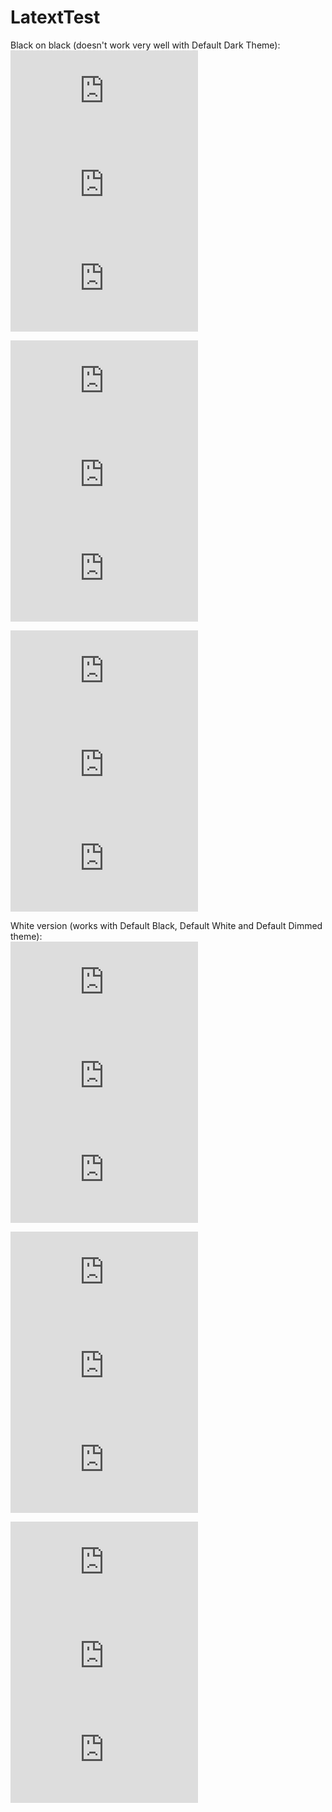 # LatextTest

Black on black (doesn't work very well with Default Dark Theme):  
![equation](http://latex.codecogs.com/gif.latex?O_t%3D%5Ctext%20%7B%20Onset%20event%20at%20time%20bin%20%7D%20t)  
![equation](http://latex.codecogs.com/gif.latex?s%3D%5Ctext%20%7B%20sensor%20reading%20%7D)  
![equation](http://latex.codecogs.com/gif.latex?P%28s%20%7C%20O_t%20%29%3D%5Ctext%20%7B%20Probability%20of%20a%20sensor%20reading%20value%20when%20sleep%20onset%20is%20observed%20at%20a%20time%20bin%20%7D%20t)  


![equation](http://latex.codecogs.com/png.latex?O_t%3D%5Ctext%20%7B%20Onset%20event%20at%20time%20bin%20%7D%20t)  
![equation](http://latex.codecogs.com/png.latex?s%3D%5Ctext%20%7B%20sensor%20reading%20%7D)  
![equation](http://latex.codecogs.com/png.latex?P%28s%20%7C%20O_t%20%29%3D%5Ctext%20%7B%20Probability%20of%20a%20sensor%20reading%20value%20when%20sleep%20onset%20is%20observed%20at%20a%20time%20bin%20%7D%20t)  


![equation](http://latex.codecogs.com/svg.latex?O_t%3D%5Ctext%20%7B%20Onset%20event%20at%20time%20bin%20%7D%20t)  
![equation](http://latex.codecogs.com/svg.latex?s%3D%5Ctext%20%7B%20sensor%20reading%20%7D)  
![equation](http://latex.codecogs.com/svg.latex?P%28s%20%7C%20O_t%20%29%3D%5Ctext%20%7B%20Probability%20of%20a%20sensor%20reading%20value%20when%20sleep%20onset%20is%20observed%20at%20a%20time%20bin%20%7D%20t)


White version (works with Default Black, Default White and Default Dimmed theme):  
![equation](http://latex.codecogs.com/gif.latex?%5Cbg_white%20%5C%5C%20O_t%3D%5Ctext%20%7B%20Onset%20event%20at%20time%20bin%20%7D%20t)  
![equation](http://latex.codecogs.com/gif.latex?%5Cbg_white%20%5C%5C%20s%3D%5Ctext%20%7B%20sensor%20reading%20%7D)  
![equation](http://latex.codecogs.com/gif.latex?%5Cbg_white%20%5C%5C%20P%28s%20%7C%20O_t%20%29%3D%5Ctext%20%7B%20Probability%20of%20a%20sensor%20reading%20value%20when%20sleep%20onset%20is%20observed%20at%20a%20time%20bin%20%7D%20t)  


![equation](http://latex.codecogs.com/png.latex?%5Cbg_white%20%5C%5C%20O_t%3D%5Ctext%20%7B%20Onset%20event%20at%20time%20bin%20%7D%20t)  
![equation](http://latex.codecogs.com/png.latex?%5Cbg_white%20%5C%5C%20s%3D%5Ctext%20%7B%20sensor%20reading%20%7D)  
![equation](http://latex.codecogs.com/png.latex?%5Cbg_white%20%5C%5C%20P%28s%20%7C%20O_t%20%29%3D%5Ctext%20%7B%20Probability%20of%20a%20sensor%20reading%20value%20when%20sleep%20onset%20is%20observed%20at%20a%20time%20bin%20%7D%20t)  

![equation](http://latex.codecogs.com/png.latex?%5Cbg_white%20%5C%5C%20O_t%3D%5Ctext%20%7B%20Onset%20event%20at%20time%20bin%20%7D%20t)  
![equation](http://latex.codecogs.com/png.latex?%5Cbg_white%20%5C%5C%20s%3D%5Ctext%20%7B%20sensor%20reading%20%7D)  
![equation](http://latex.codecogs.com/png.latex?%5Cbg_white%20%5C%5C%20P%28s%20%7C%20O_t%20%29%3D%5Ctext%20%7B%20Probability%20of%20a%20sensor%20reading%20value%20when%20sleep%20onset%20is%20observed%20at%20a%20time%20bin%20%7D%20t)  

